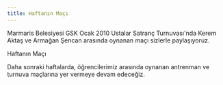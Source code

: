 ```yaml
---
title: Haftanın Maçı
---
```

Marmaris Belesiyesi GSK Ocak 2010 Ustalar Satranç Turnuvası'nda Kerem Aktaş ve Armağan Şencan arasında oynanan maçı sizlerle paylaşıyoruz.

Haftanın Maçı

Daha sonraki haftalarda, öğrencilerimiz arasında oynanan antrenman ve turnuva maçlarına yer vermeye devam edeceğiz.
